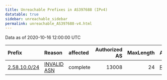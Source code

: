 ```yaml
---
title: Unreachable Prefixes in AS397688 (IPv4)
datatable: true
sidebar: unreachable_sidebar
permalink: unreachable_AS397688-v4.html
---
```


Data as of 2020-10-16 12:00:00 UTC


<div class="datatable-begin"></div>

| Prefix                                             | Reason                                                                                               | affected   |   Authorized AS |   MaxLength | Anchor                                         |   unreachable /24s |
|:---------------------------------------------------|:-----------------------------------------------------------------------------------------------------|:-----------|----------------:|------------:|:-----------------------------------------------|-------------------:|
| [2.58.10.0/24](https://stat.ripe.net/2.58.10.0/24) | [INVALID ASN](https://rpki-validator.ripe.net/announcement-preview?asn=AS397688&prefix=2.58.10.0/24) | complete   |           13008 |          24 | [RIPE](unreachable_RIPE_NCC_RPKI_Root-v4.html) |                  1 |

<div class="datatable-end"></div>